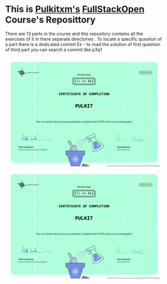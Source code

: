 # This is [Pulkitxm's](https://devpulkit.vercel.app/) [FullStackOpen](https://fullstackopen.com) Course's Reposittory
There are 13 parts in the course and this repository contains all the exercises of it in there separate directories . To locate a specific question of a part there is a dedicated commit 
Ex - to read the solution of first question of third part you can search a commit like p3q1

![4 Credits ](./Certificates/certificate-fullstack-4.png)
![Competion of first four parts](./Certificates/certificate-fullstack-2.png)